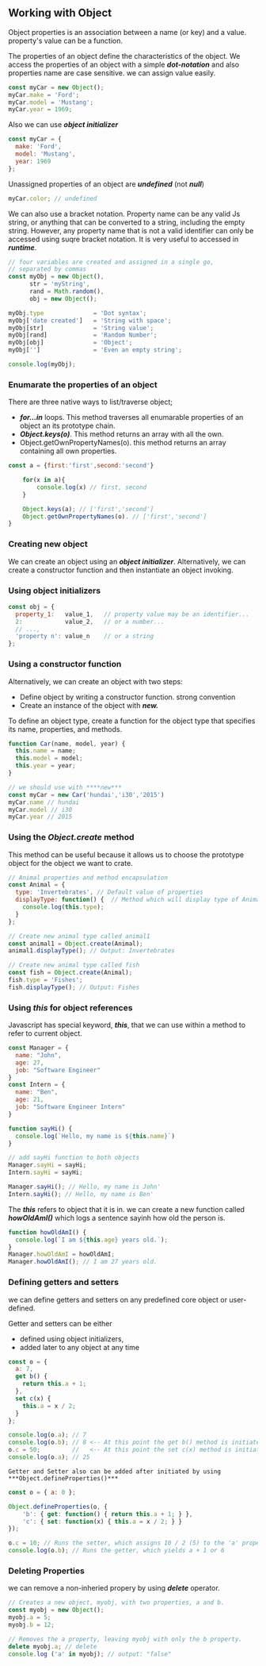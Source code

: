 ## Working with Object

Object properties is an association between a name (or key) and a value. property's value can be a function.

The properties of an object define the characteristics of the object. We access the properties of an object with a simple ***dot-notation*** and also properties name are case sensitive.
we can assign value easily.

```js
const myCar = new Object();
myCar.make = 'Ford';
myCar.model = 'Mustang';
myCar.year = 1969;
```

Also we can use ***object initializer*** 

```js
const myCar = {
  make: 'Ford',
  model: 'Mustang',
  year: 1969
};
```
Unassigned properties of an object are ***undefined*** (not ***null***)

```js
myCar.color; // undefined
```

We can also use a bracket notation. Property name can be any valid Js string, or anything that can be converted to a string, including the empty string. However, any property name that is not a valid identifier can only be accessed using suqre bracket notation. It is very useful to accessed in ***runtime***.

```js
// four variables are created and assigned in a single go,
// separated by commas
const myObj = new Object(),
      str = 'myString',
      rand = Math.random(),
      obj = new Object();

myObj.type              = 'Dot syntax';
myObj['date created']   = 'String with space';
myObj[str]              = 'String value';
myObj[rand]             = 'Random Number';
myObj[obj]              = 'Object';
myObj['']               = 'Even an empty string';

console.log(myObj);
```
### Enumarate the properties of an object

There are three native ways to list/traverse object;
* ***for...in*** loops. This method traverses all enumarable properties of an object an its prototype chain.
* ***Object.keys(o)***. This method returns an array with all the own.
* Object.getOwnPropertyNames(o). this method returns an array containing all own properties.

```js
const a = {first:'first',second:'second'}

    for(x in a){
        console.log(x) // first, second
    }

    Object.keys(a); // ['first','second']
    Object.getOwnPropertyNames(o). // ['first','second']
}
```

### Creating new object
We can create an object using  an ***object initializer***. Alternatively, we can create a constructor function and then instantiate an object invoking.

### Using object initializers
```js
const obj = {
  property_1:   value_1,   // property value may be an identifier...
  2:            value_2,   // or a number...
  // ...,
  'property n': value_n    // or a string
};
```

### Using a constructor function

Alternatively, we can create an object with two steps:

* Define object by writing a constructor function. strong convention
* Create an instance of the object with ***new.***

To define an object type, create a function for the object type that specifies its name, properties, and methods.

```js
function Car(name, model, year) {
  this.name = name;
  this.model = model;
  this.year = year;
}

// we should use with ****new***
const myCar = new Car('hundai','i30','2015')
myCar.name // hundai
myCar.model // i30
myCar.year // 2015
```

### Using the ***Object.create*** method
This method can be useful because it allows us to choose the prototype object for the object we want to crate.

```js
// Animal properties and method encapsulation
const Animal = {
  type: 'Invertebrates', // Default value of properties
  displayType: function() {  // Method which will display type of Animal
    console.log(this.type);
  }
};

// Create new animal type called animal1
const animal1 = Object.create(Animal);
animal1.displayType(); // Output: Invertebrates

// Create new animal type called fish
const fish = Object.create(Animal);
fish.type = 'Fishes';
fish.displayType(); // Output: Fishes
```

### Using ***this*** for object references
Javascript has special keyword, ***this***, that we can use within a method to refer to current object.

```js
const Manager = {
  name: "John",
  age: 27,
  job: "Software Engineer"
}
const Intern = {
  name: "Ben",
  age: 21,
  job: "Software Engineer Intern"
}

function sayHi() {
  console.log(`Hello, my name is ${this.name}`)
}

// add sayHi function to both objects
Manager.sayHi = sayHi;
Intern.sayHi = sayHi;

Manager.sayHi(); // Hello, my name is John'
Intern.sayHi(); // Hello, my name is Ben'
```

The ***this*** refers to object that it is in. we can create a new function called ***howOldAmI()*** which logs a sentence sayinh how old the person is.

```js
function howOldAmI() {
  console.log(`I am ${this.age} years old.`);
}
Manager.howOldAmI = howOldAmI;
Manager.howOldAmI(); // I am 27 years old.
```

### Defining getters and setters
we can define getters and setters on any predefined core object or user-defined.

Getter and setters can be either
* defined using object initializers,
* added later to any object at any time

```js
const o = {
  a: 7,
  get b() {
    return this.a + 1;
  },
  set c(x) {
    this.a = x / 2;
  }
};

console.log(o.a); // 7
console.log(o.b); // 8 <-- At this point the get b() method is initiated.
o.c = 50;         //   <-- At this point the set c(x) method is initiated
console.log(o.a); // 25
```

``
Getter and Setter also can be added after initiated by using ***Object.defineProperties()***
``

```js
const o = { a: 0 };

Object.defineProperties(o, {
    'b': { get: function() { return this.a + 1; } },
    'c': { set: function(x) { this.a = x / 2; } }
});

o.c = 10; // Runs the setter, which assigns 10 / 2 (5) to the 'a' property
console.log(o.b); // Runs the getter, which yields a + 1 or 6
```
### Deleting Properties

we can remove a non-inheried propery by using ***delete*** operator.

```js
// Creates a new object, myobj, with two properties, a and b.
const myobj = new Object();
myobj.a = 5;
myobj.b = 12;

// Removes the a property, leaving myobj with only the b property.
delete myobj.a; // delete
console.log ('a' in myobj); // output: "false"
```